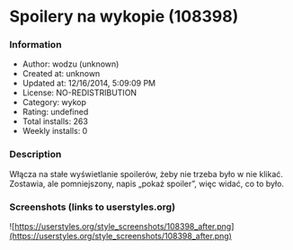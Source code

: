 # Spoilery na wykopie (108398)

### Information
- Author: wodzu (unknown)
- Created at: unknown
- Updated at: 12/16/2014, 5:09:09 PM
- License: NO-REDISTRIBUTION
- Category: wykop
- Rating: undefined
- Total installs: 263
- Weekly installs: 0


### Description
Włącza na stałe wyświetlanie spoilerów, żeby nie trzeba było w nie klikać. Zostawia, ale pomniejszony, napis „pokaż spoiler”, więc widać, co to było.


### Screenshots (links to userstyles.org)
![https://userstyles.org/style_screenshots/108398_after.png](https://userstyles.org/style_screenshots/108398_after.png)


